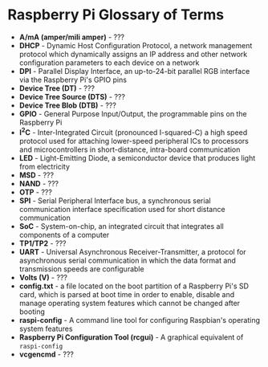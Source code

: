 # Raspberry Pi Glossary of Terms

- **A/mA (amper/mili amper)** - ???
- **DHCP** - Dynamic Host Configuration Protocol, a network management protocol which dynamically assigns an IP address and other network configuration parameters to each device on a network
- **DPI** - Parallel Display Interface, an up-to-24-bit parallel RGB interface via the Raspberry Pi's GPIO pins
- **Device Tree (DT)** - ???
- **Device Tree Source (DTS)** - ???
- **Device Tree Blob (DTB)** - ???
- **GPIO** - General Purpose Input/Output, the programmable pins on the Raspberry Pi
- **I<sup>2</sup>C** - Inter-Integrated Circuit (pronounced I-squared-C) a high speed protocol used for attaching lower-speed peripheral ICs to processors and microcontrollers in short-distance, intra-board communication
- **LED** - Light-Emitting Diode, a semiconductor device that produces light from electricity
- **MSD** - ???
- **NAND** - ???
- **OTP** - ???
- **SPI** - Serial Peripheral Interface bus, a synchronous serial communication interface specification used for short distance communication
- **SoC** - System-on-chip, an integrated circuit that integrates all components of a computer
- **TP1/TP2** - ???
- **UART** - Universal Asynchronous Receiver-Transmitter, a protocol for asynchronous serial communication in which the data format and transmission speeds are configurable
- **Volts (V)** - ???
- **config.txt** - a file located on the boot partition of a Raspberry Pi's SD card, which is parsed at boot time in order to enable, disable and manage operating system features which cannot be changed after booting
- **raspi-config** - A command line tool for configuring Raspbian's operating system features
- **Raspberry Pi Configuration Tool (rcgui)** - A graphical equivalent of `raspi-config`
- **vcgencmd** - ???
